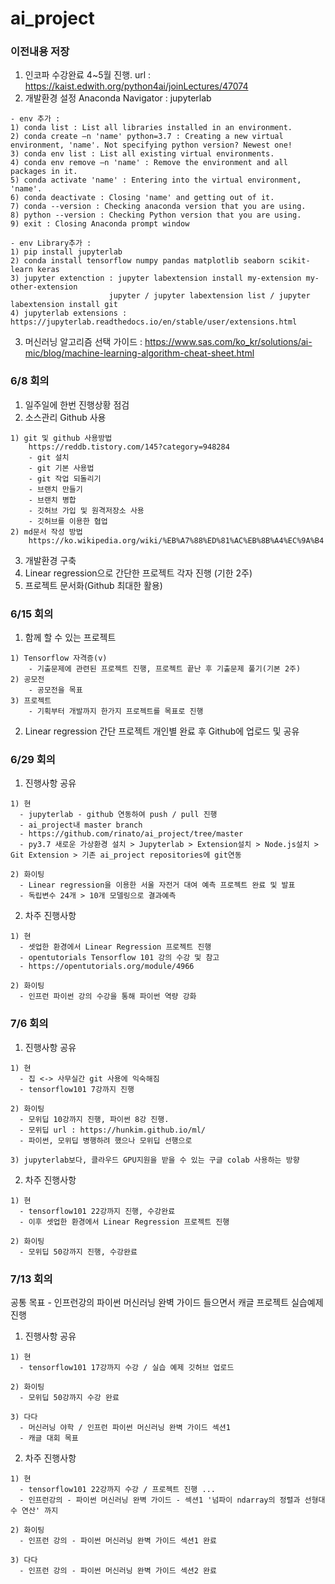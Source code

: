 # ai_project

### 이전내용 저장
  1. 인코파 수강완료 4~5월 진행. url : https://kaist.edwith.org/python4ai/joinLectures/47074
  2. 개발환경 설정 Anaconda Navigator : jupyterlab
  
    - env 추가 :
    1) conda list : List all libraries installed in an environment.
    2) conda create –n 'name' python=3.7 : Creating a new virtual environment, 'name'. Not specifying python version? Newest one!
    3) conda env list : List all existing virtual environments.
    4) conda env remove –n 'name' : Remove the environment and all packages in it.
    5) conda activate 'name' : Entering into the virtual environment, 'name'.
    6) conda deactivate : Closing 'name' and getting out of it.
    7) conda --version : Checking anaconda version that you are using.
    8) python --version : Checking Python version that you are using.
    9) exit : Closing Anaconda prompt window
    
    - env Library추가 :
    1) pip install jupyterlab
    2) conda install tensorflow numpy pandas matplotlib seaborn scikit-learn keras
    3) jupyter extenction : jupyter labextension install my-extension my-other-extension
                          jupyter / jupyter labextension list / jupyter labextension install git
    4) jupyterlab extensions : https://jupyterlab.readthedocs.io/en/stable/user/extensions.html
  
  3. 머신러닝 알고리즘 선택 가이드 : https://www.sas.com/ko_kr/solutions/ai-mic/blog/machine-learning-algorithm-cheat-sheet.html

### 6/8 회의
  1. 일주일에 한번 진행상황 점검
  2. 소스관리 Github 사용
  
    1) git 및 github 사용방법
        https://reddb.tistory.com/145?category=948284
        - git 설치
        - git 기본 사용법
        - git 작업 되돌리기
        - 브랜치 만들기
        - 브랜치 병합
        - 깃허브 가입 및 원격저장소 사용
        - 깃허브를 이용한 협업
    2) md문서 작성 방법
        https://ko.wikipedia.org/wiki/%EB%A7%88%ED%81%AC%EB%8B%A4%EC%9A%B4

  3. 개발환경 구축
  4. Linear regression으로 간단한 프로젝트 각자 진행 (기한 2주)
  5. 프로젝트 문서화(Github 최대한 활용)

### 6/15 회의
  1. 함께 할 수 있는 프로젝트
 
    1) Tensorflow 자격증(v)
        - 기출문제에 관련된 프로젝트 진행, 프로젝트 끝난 후 기출문제 풀기(기본 2주)
    2) 공모전
        - 공모전을 목표
    3) 프로젝트
        - 기획부터 개발까지 한가지 프로젝트를 목표로 진행
  2. Linear regression 간단 프로젝트 개인별 완료 후 Github에 업로드 및 공유

### 6/29 회의
  1. 진행사항 공유
 
    1) 현
      - jupyterlab - github 연동하여 push / pull 진행
      - ai_project내 master branch
      - https://github.com/rinato/ai_project/tree/master
      - py3.7 새로운 가상환경 설치 > Jupyterlab > Extension설치 > Node.js설치 > Git Extension > 기존 ai_project repositories에 git연동
      
    2) 화이팅
      - Linear regression을 이용한 서울 자전거 대여 예측 프로젝트 완료 및 발표
      - 독립변수 24개 > 10개 모델링으로 결과예측
      
  2. 차주 진행사항
  
    1) 현
      - 셋업한 환경에서 Linear Regression 프로젝트 진행
      - opentutorials Tensorflow 101 강의 수강 및 참고
      - https://opentutorials.org/module/4966
    
    2) 화이팅
      - 인프런 파이썬 강의 수강을 통해 파이썬 역량 강화

### 7/6 회의
  1. 진행사항 공유

    1) 현
      - 집 <-> 사무실간 git 사용에 익숙해짐
      - tensorflow101 7강까지 진행
    
    2) 화이팅
      - 모위딥 10강까지 진행, 파이썬 8강 진행.
      - 모위딥 url : https://hunkim.github.io/ml/
      - 파이썬, 모위딥 병행하려 했으나 모위딥 선행으로
    
    3) jupyterlab보다, 클라우드 GPU지원을 받을 수 있는 구글 colab 사용하는 방향
    
  2. 차주 진행사항
    
    1) 현
      - tensorflow101 22강까지 진행, 수강완료
      - 이후 셋업한 환경에서 Linear Regression 프로젝트 진행
    
    2) 화이팅
      - 모위딥 50강까지 진행, 수강완료
     
### 7/13 회의

  공통 목표 - 인프런강의 파이썬 머신러닝 완벽 가이드 들으면서 캐글 프로젝트 실습예제 진행

  1. 진행사항 공유

    1) 현
      - tensorflow101 17강까지 수강 / 실습 예제 깃허브 업로드
    
    2) 화이팅
      - 모위딥 50강까지 수강 완료

    3) 다다
      - 머신러닝 야학 / 인프런 파이썬 머신러닝 완벽 가이드 섹션1
      - 캐글 대회 목표
      
  2. 차주 진행사항

    1) 현
      - tensorflow101 22강까지 수강 / 프로젝트 진행 ...
      - 인프런강의 - 파이썬 머신러닝 완벽 가이드 - 섹션1 '넘파이 ndarray의 정렬과 선형대수 연산' 까지
    
    2) 화이팅
      - 인프런 강의 - 파이썬 머신러닝 완벽 가이드 섹션1 완료
      
    3) 다다
      - 인프런 강의 - 파이썬 머신러닝 완벽 가이드 섹션2 완료
